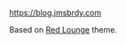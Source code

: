 https://blog.jmsbrdy.com

Based on [Red Lounge](https://github.com/tmaiaroto/hugo-redlounge) theme.
